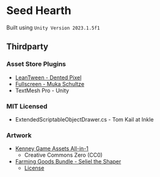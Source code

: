 ﻿# Seed Hearth
Built using `Unity Version 2023.1.5f1`

## Thirdparty

### Asset Store Plugins
* [LeanTween - Dented Pixel](https://assetstore.unity.com/packages/tools/animation/leantween-3595)
* [Fullscreen - Muka Schultze](https://assetstore.unity.com/packages/tools/utilities/fullscreen-editor-69534)
* TextMesh Pro - Unity

### MIT Licensed
* ExtendedScriptableObjectDrawer.cs - Tom Kail at Inkle

### Artwork
* [Kenney Game Assets All-in-1](https://kenney.itch.io/kenney-game-assets)
  *  Creative Commons Zero (CC0)
* [Farming Goods Bundle - Seliel the Shaper](https://itch.io/s/82469/-farming-goods-bundle)
  * [License](https://selieltheshaper.weebly.com/user-license.html)